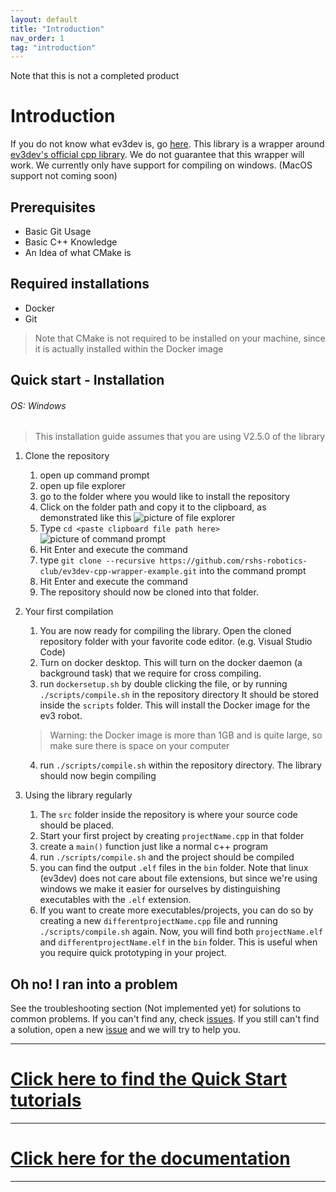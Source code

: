 ```yaml
---
layout: default
title: "Introduction"
nav_order: 1
tag: "introduction"
---
```

Note that this is not a completed product
# Introduction
If you do not know what ev3dev is, go [here](https://www.ev3dev.org/).
This library is a wrapper around [ev3dev's official cpp library](https://github.com/ddemidov/ev3dev-lang-cpp). We do not guarantee that this wrapper will work.
We currently only have support for compiling on windows. (MacOS support not coming soon)
## Prerequisites
- Basic Git Usage
- Basic C++ Knowledge
- An Idea of what CMake is
## Required installations
- Docker
- Git
> Note that CMake is not required to be installed on your machine, since it is actually installed within the Docker image

## Quick start - Installation
###### OS: Windows
> This installation guide assumes that you are using V2.5.0 of the library

1. Clone the repository
   1. open up command prompt
   2. open up file explorer
   3. go to the folder where you would like to install the repository
   4. Click on the folder path and copy it to the clipboard, as demonstrated like this
   ![picture of file explorer](tmp.png "TODO")
   5. Type `cd <paste clipboard file path here>`
   ![picture of command prompt](tmp.png "TODO")
   6. Hit Enter and execute the command
   7. type `git clone --recursive https://github.com/rshs-robotics-club/ev3dev-cpp-wrapper-example.git` into the command prompt
   8. Hit Enter and execute the command
   9. The repository should now be cloned into that folder.
2. Your first compilation
   1. You are now ready for compiling the library. Open the cloned repository folder with your favorite code editor. (e.g. Visual Studio Code)
   2. Turn on docker desktop. This will turn on the docker daemon (a background task) that we require for cross compiling.
   3. run `dockersetup.sh` by double clicking the file, or by running `./scripts/compile.sh` in the repository directory It should be stored inside the `scripts` folder. This will install the Docker image for the ev3 robot. 
   > Warning: the Docker image is more than 1GB and is quite large, so make sure there is space on your computer

   4. run `./scripts/compile.sh` within the repository directory. The library should now begin compiling
3. Using the library regularly
   1. The `src` folder inside the repository is where your source code should be placed.
   2. Start your first project by creating `projectName.cpp` in that folder
   3. create a `main()` function just like a normal c++ program
   4. run `./scripts/compile.sh` and the project should be compiled
   5. you can find the output `.elf` files in the `bin` folder. Note that linux (ev3dev) does not care about file extensions, but since we're using windows we make it easier for ourselves by distinguishing executables with the `.elf` extension.
   6. If you want to create more executables/projects, you can do so by creating a new `differentprojectName.cpp` file and running `./scripts/compile.sh` again. Now, you will find both `projectName.elf` and `differentprojectName.elf` in the `bin` folder. This is useful when you require quick prototyping in your project.
## Oh no! I ran into a problem
See the troubleshooting section (Not implemented yet) for solutions to common problems. If you can't find any, check [issues](https://github.com/rshs-robotics-club/ev3dev-cpp-template-wrapper/issues). If you still can't find a solution, open a new [issue](https://github.com/rshs-robotics-club/ev3dev-cpp-template-wrapper/issues) and we will try to help you.

---
# [Click here to find the Quick Start tutorials](quickstartTutorials.md)
---
# [Click here for the documentation](documentation.md)
---
